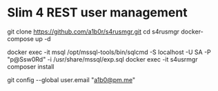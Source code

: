 # Slim 4 REST user management

git clone https://github.com/a1b0r/s4rusmgr.git
cd s4rusmgr
docker-compose up -d

docker exec -it msql /opt/mssql-tools/bin/sqlcmd -S localhost -U SA -P "p@Ssw0Rd" -i /usr/share/mssql/exp.sql
docker exec -it s4usrmgr composer install

git config --global user.email "a1b0@pm.me"
